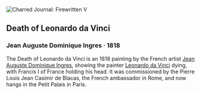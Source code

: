 <div class="artwork-of-the-day">
  <div class="container">
    <div class="img-wrapper">
      <img
        src="https://uploads7.wikiart.org/00142/images/57726d7fedc2cb3880b48098/ingresdeathofdavinci.jpg!Large.jpg"
        alt="Charred Journal: Firewritten V" />
    </div>
    <div class="artwork-detail">
      <div class="artwork-origin"> 
        <h2 class="artwork-name">Death of Leonardo da Vinci</h2>
        <h3 class="artist">
          Jean Auguste Dominique Ingres
                    ·  1818
        </h3>
      </div>
      <p class="description">
        <span class="artwork-description-text ng-binding" ng-bind-html="viewModel.ArtworkOfTheDay.Description | unsafe">The Death of Leonardo da Vinci is an 1818 painting by the French artist <a target="_blank" href="/en/jean-auguste-dominique-ingres">Jean Auguste Dominique Ingres</a>, showing the painter <a target="_blank" href="/en/leonardo-da-vinci">Leonardo da Vinci</a> dying, with Francis I of France holding his head. It was commissioned by the Pierre Louis Jean Casimir de Blacas, the French ambassador in Rome, and now hangs in the Petit Palais in Paris.</span>
                        <div class="text-shadow-container ng-hide" ng-show="showShadow"></div>
      </p>
    </div>
  </div>

</div>
